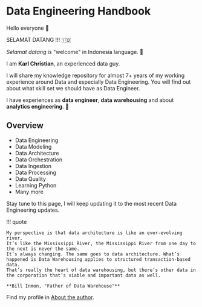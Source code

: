 # Data Engineering Handbook

Hello everyone :wave:

SELAMAT DATANG !!! :indonesia:

_Selamat datang_ is "welcome" in Indonesia language. :green_heart:

I am **Karl Christian**, an experienced data guy.

I will share my knowledge repository for almost 7+ years of my working experience around Data and especially Data Engineering.
You will find out about what skill set we should have as Data Engineer.

I have experiences as **data engineer**, **data warehousing** and about **analytics engineering**. :speech_balloon:

## Overview

- Data Engineering
- Data Modeling
- Data Architecture
- Data Orchestration
- Data Ingestion
- Data Processing
- Data Quality
- Learning Python
- Many more

Stay tune to this page, I will keep updating it to the most recent Data Engineering updates.

!!! quote

    My perspective is that data architecture is like an ever-evolving river.
    It’s like the Mississippi River, the Mississippi River from one day to the next is never the same.
    It’s always changing. The same goes to data architecture. What’s happened is Data Warehousing applies to structured transaction-based data.
    That’s really the heart of data warehousing, but there’s other data in the corporation that’s viable and important data as well.

    **Bill Inmon, "Father of Data Warehouse"**

Find my profile in [About the author](author.md).
